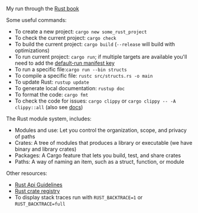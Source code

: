 My run through the [Rust book](https://doc.rust-lang.org/book/)

Some useful commands:
* To create a new project: `cargo new some_rust_project`
* To check the current project: `cargo check`
* To build the current project: `cargo build` (`--release` will build with optimizations)
* To run current project: `cargo run`; if multiple targets are available you'll need to add the [default-run manifest key](https://doc.rust-lang.org/cargo/reference/manifest.html#the-default-run-field)
* To run a specific file:`cargo run --bin structs`
* To compile a specific file: `rustc src/structs.rs -o main`
* To update Rust: `rustup update`
* To generate local documentation: `rustup doc`
* To format the code: `cargo fmt`
* To check the code for issues: `cargo clippy` or `cargo clippy -- -A clippy::all` (also see [docs](https://github.com/rust-lang/rust-clippy#clippy))

The Rust module system, includes:
* Modules and use: Let you control the organization, scope, and privacy of paths
* Crates: A tree of modules that produces a library or executable (we have binary and library crates)
* Packages: A Cargo feature that lets you build, test, and share crates
* Paths: A way of naming an item, such as a struct, function, or module

Other resources:
* [Rust Api Guidelines](https://rust-lang.github.io/api-guidelines/about.html)
* [Rust crate registry](https://crates.io/)
* To display stack traces run with `RUST_BACKTRACE=1` or `RUST_BACKTRACE=full`
